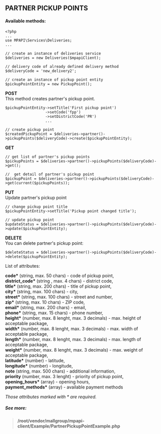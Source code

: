 ## PARTNER PICKUP POINTS


#### Available methods:
```
<?php 
...
use MPAPI\Services\Deliveries;
... 

// create an instance of deliveries service  
$deliveries = new Deliveries($mpapiClient);  

// delivery code of already defined delivery method
$deliveryCode = 'new_delivery2';

// create an instance of pickup point entity
$pickupPointEntity = new PickupPoint(); 
```

**POST**  
This method creates partner's pickup point.

```
$pickupPointEntity->setTitle('First pickup point')
	              ->setCode('fpp')
	              ->setDistrictCode('PR')
	              ...

// create pickup point  
$createdPickupPoint = $deliveries->partner()->pickupPoints($deliveryCode)->create($pickupPointEntity);
```

**GET**  
```
// get list of partner's pickup points
$pickupPoints = $deliveries->partner()->pickupPoints($deliveryCode)->get();

//  get detail of partner's pickup point
$pickupPoint = $deliveries->partner()->pickupPoints($deliveryCode)->get(current($pickupPoints));
```

**PUT**  
Update partner's pickup point
```
// change pickup point title
$pickupPointEntity->setTitle('Pickup point changed title');

// update pickup point
$updateStatus = $deliveries->partner()->pickupPoints($deliveryCode)->update($pickupPointEntity);
```

**DELETE**  
You can delete partner's pickup point:
```
$deleteStatus = $deliveries->partner()->pickupPoints($deliveryCode)->delete($pickupPointEntity);
```
List of attributes:

__code*__ (string, max. 50 chars) - code of pickup point,  
__district_code*__ (string , max. 4 chars) - district code,  
__title*__ (string, max. 200 chars) - title of pickup point,  
__city*__ (string, max. 100 chars) - city,  
__street*__ (string, max. 100 chars) - street and number,  
__zip*__ (string, max. 10 chars) - ZIP code,  
__email*__ (string, max. 200 chars) - email,  
__phone*__ (string, max. 15 chars) - phone number,  
__height*__ (number, max. 8 lenght, max. 3 decimals) - max. height of acceptable package,  
__width*__ (number, max. 8 lenght, max. 3 decimals) - max. width of acceptable package,  
__length*__ (number, max. 8 lenght, max. 3 decimals) - max. length of acceptable package,  
__weight*__ (number, max. 8 lenght, max. 3 decimals) - max. weight of acceptable package,  
__latitude*__ (number) - latitude,  
__longitude*__ (number) - longitude,  
__note__ (string, max. 500 chars) - additional information,  
__priority__ (number, max. 3 lenght) - priority of pickup point,  
__opening_hours*__ (array) - opening hours,  
__payment_methods*__ (array) - available payment methods  

*Those attributes marked with * are required.* 


##### See more:
> **/root/vendor/mallgroup/mpapi-client/Example/PartnerPickupPointExample.php**